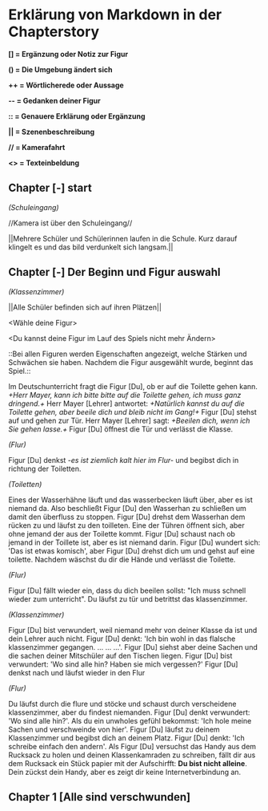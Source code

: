 # Erklärung von Markdown in der Chapterstory
**[] = Ergänzung oder Notiz zur Figur**

**() = Die Umgebung ändert sich**

**++ = Wörtlicherede oder Aussage**

**-- = Gedanken deiner Figur**

**:: = Genauere Erklärung oder Ergänzung**

**|| = Szenenbeschreibung**

**// = Kamerafahrt**

**<> = Texteinbeldung**

## Chapter [-] start
*(Schuleingang)*

//Kamera ist über den Schuleingang//

||Mehrere Schüler und Schülerinnen laufen in die Schule. Kurz darauf klingelt es und das bild verdunkelt sich langsam.||

## Chapter [-] Der Beginn und Figur auswahl

*(Klassenzimmer)*

||Alle Schüler befinden sich auf ihren Plätzen||

<Wähle deine Figur>

<Du kannst deine Figur im Lauf des Spiels nicht mehr Ändern>

::Bei allen Figuren werden Eigenschaften angezeigt, welche Stärken und Schwächen sie haben. Nachdem die Figur ausgewählt wurde, beginnt das Spiel.::

Im Deutschunterricht fragt die Figur [Du], ob er auf die Toilette gehen kann. *+Herr Mayer, kann ich bitte bitte auf die Toilette gehen, ich muss ganz dringend.+*  Herr Mayer [Lehrer] antwortet: *+Natürlich kannst du auf die Toilette gehen, aber beeile dich und bleib nicht im Gang!+* Figur [Du] stehst auf und gehen zur Tür. Herr Mayer [Lehrer] sagt: *+Beeilen dich, wenn ich Sie gehen lasse.+* Figur [Du] öffnest die Tür und verlässt die Klasse.

*(Flur)*

Figur [Du] denkst *-es ist ziemlich kalt hier im Flur-* und begibst dich in richtung der Toiletten.

*(Toiletten)*

Eines der Wasserhähne läuft und das wasserbecken läuft über, aber es ist niemand da. Also beschließt Figur [Du] den Wasserhan zu schließen um damit den überfluss zu stoppen. Figur [Du] drehst dem Wasserhan dem rücken zu und läufst zu den toilleten. Eine der Tühren öffnent sich, aber ohne jemand der aus der Toilette kommt. Figur [Du] schaust nach ob jemand in der Toillete ist, aber es ist niemand darin. Figur [Du] wundert sich: 'Das ist etwas komisch', aber Figur [Du] drehst dich um und gehst auf eine toilette. Nachdem wäschst du dir die Hände und verlässt die Toilette.

*(Flur)*

Figur [Du] fällt wieder ein, dass du dich beeilen sollst: "Ich muss schnell wieder zum unterricht". Du läufst zu tür und betrittst das klassenzimmer.

*(Klassenzimmer)*

Figur [Du] bist verwundert, weil niemand mehr von deiner Klasse da ist und dein Lehrer auch nicht. Figur [Du] denkt: 'Ich bin wohl in das flalsche klassenzimmer gegangen. ... ... ...'. Figur [Du] siehst aber deine Sachen und die sachen deiner Mitschüler auf den Tischen liegen. Figur [Du] bist verwundert: 'Wo sind alle hin? Haben sie mich vergessen?' Figur [Du] denkst nach und läufst wieder in den Flur 

*(Flur)*

Du läufst durch die flure und stöcke und schaust durch verscheidene klassenzimmer, aber du findest niemanden. Figur [Du] denkt verwundert: 'Wo sind alle hin?'. Als du ein unwholes gefühl bekommst: 'Ich hole meine Sachen und verschweinde von hier'. Figur [Du] läufst zu deinem Klassenzimmer und begibst dich an deinem Platz. Figur [Du] denkt: 'Ich schreibe einfach den andern'. Als Figur [Du] versuchst das Handy aus dem Rucksack zu holen und deinen Klassenkamraden zu schreiben, fällt dir aus dem Rucksack ein Stück papier mit der Aufschirfft: **Du bist nicht alleine**. Dein zückst dein Handy, aber es zeigt dir keine Internetverbindung an.

## Chapter 1 [Alle sind verschwunden]